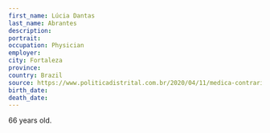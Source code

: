 ```yaml
---
first_name: Lúcia Dantas 
last_name: Abrantes
description: 
portrait: 
occupation: Physician
employer: 
city: Fortaleza
province: 
country: Brazil
source: https://www.politicadistrital.com.br/2020/04/11/medica-contraria-ao-isolamento-morre-por-coronavirus-no-ceara/
birth_date: 
death_date: 
---
```


66 years old.